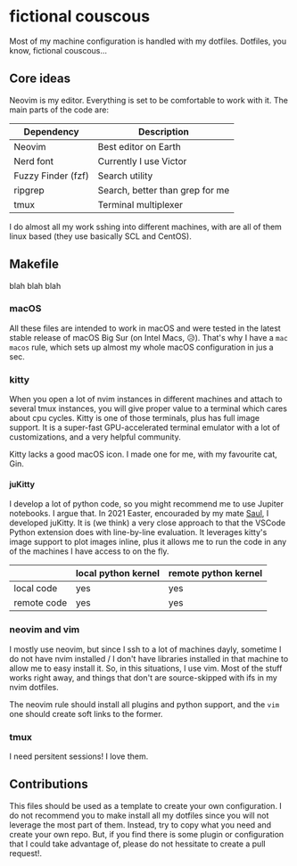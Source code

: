 # fictional couscous

Most of my machine configuration is handled with my dotfiles.
Dotfiles, you know, fictional couscous...



## Core ideas
Neovim is my editor. Everything is set to be comfortable to work with it. The
main parts of the code are:

| Dependency              | Description                                    |
| ----------------------- | ---------------------------------------------- |
| Neovim                  | Best editor on Earth                           |
| Nerd font               | Currently I use Victor                         |
| Fuzzy Finder (fzf)      | Search utility                                 |
| ripgrep                 | Search, better than grep for me                |
| tmux                    | Terminal multiplexer                           |

I do almost all my work sshing into different machines, with are all of them
linux based (they use basically SCL and CentOS).

## Makefile

blah blah blah 

### macOS
All these files are intended to work in macOS and were tested in the latest
stable release of macOS Big Sur (on Intel Macs, 😥).
That's why I have a `mac macos` rule, which sets up almost my whole macOS
configuration in jus a sec.

### kitty
When you open a lot of nvim instances in different machines and attach to
several tmux instances, you will give proper value to a terminal which cares
about cpu cycles. Kitty is one of those terminals, plus has full image support.
It is a super-fast GPU-accelerated terminal emulator with a lot of
customizations, and a very helpful community.

Kitty lacks a good macOS icon. I made one for me, with my favourite cat, Gin.

#### juKitty
I develop a lot of python code, so you might recommend me to use Jupiter
notebooks. I argue that. In 2021 Easter, encouraded by my mate [Saul](https://github.com/saulsolino), I developed
juKitty. It is (we think) a very close approach to that the VSCode Python
extension does with line-by-line evaluation. It leverages kitty's image support
to plot images inline, plus it allows me to run the code in any of the machines
I have access to on the fly. 

|             | local python kernel | remote python kernel |
|-------------|---------------------|----------------------|
| local code  | yes                 | yes                  |
| remote code | yes                 | yes                  |



### neovim and vim
I mostly use neovim, but since I ssh to a lot of machines dayly, sometime I do
not have nvim installed / I don't have libraries installed in that machine to
allow me to easy install it. So, in this situations, I use vim. Most of the
stuff works right away, and things that don't are source-skipped with ifs in my
nvim dotfiles. 

The neovim rule should install all plugins and python support, and the `vim` one
should create soft links to the former.


### tmux
I need persitent sessions! I love them. 







## Contributions
This files should be used as a template to create your own configuration. I do
not recommend you to make install all my dotfiles since you will not leverage
the most part of them. Instead, try to copy what you need and create your own
repo. But, if you find there is some plugin or configuration that I could take
advantage of, please do not hessitate to create a pull request!.
